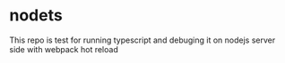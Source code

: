 # nodets
This repo is test for running typescript and debuging it on nodejs server side with webpack hot reload